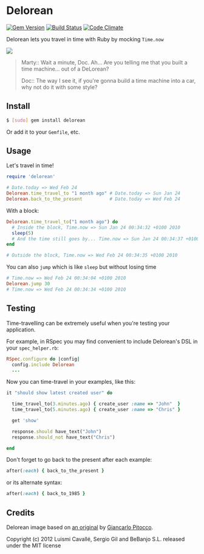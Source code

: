 # Delorean
[![Gem Version](https://badge.fury.io/rb/delorean.png)](http://badge.fury.io/rb/delorean)
[![Build Status](https://secure.travis-ci.org/bebanjo/delorean.png)](http://travis-ci.org/bebanjo/delorean)
[![Code Climate](https://codeclimate.com/github/bebanjo/delorean.png)](https://codeclimate.com/github/bebanjo/delorean)

Delorean lets you travel in time with Ruby by mocking `Time.now`

![](http://dl.dropbox.com/u/645329/delorean.png)

> Marty:: Wait a minute, Doc. Ah... Are you telling me that you built a time machine... out of a DeLorean?
>
> Doc:: The way I see it, if you're gonna build a time machine into a car, why not do it with some style?

## Install

```bash
$ [sudo] gem install delorean
```

Or add it to your `Gemfile`, etc.

## Usage

Let's travel in time!
```rb
require 'delorean'

# Date.today => Wed Feb 24
Delorean.time_travel_to "1 month ago" # Date.today => Sun Jan 24
Delorean.back_to_the_present          # Date.today => Wed Feb 24
```

With a block:
```rb
Delorean.time_travel_to("1 month ago") do
  # Inside the block, Time.now => Sun Jan 24 00:34:32 +0100 2010
  sleep(5)
  # And the time still goes by... Time.now => Sun Jan 24 00:34:37 +0100 2010
end

# Outside the block, Time.now => Wed Feb 24 00:34:35 +0100 2010
```

You can also `jump` which is like `sleep` but without losing time
```rb
# Time.now => Wed Feb 24 00:34:04 +0100 2010
Delorean.jump 30
# Time.now => Wed Feb 24 00:34:34 +0100 2010
```

## Testing

Time-travelling can be extremely useful when you're testing your application.

For example, in RSpec you may find convenient to include Delorean's DSL in your `spec_helper.rb`:
```rb
RSpec.configure do |config|
  config.include Delorean
  ...
```

Now you can time-travel in your examples, like this:

```rb
it "should show latest created user" do

  time_travel_to(3.minutes.ago) { create_user :name => "John"  }
  time_travel_to(5.minutes.ago) { create_user :name => "Chris" }

  get 'show'

  response.should have_text("John")
  response.should_not have_text("Chris")

end
```

Don't forget to go back to the present after each example:

```rb
after(:each) { back_to_the_present }
```

or its alternate syntax:

```rb
after(:each) { back_to_1985 }
```

## Credits

Delorean image based on [an original](http://www.gocarlo.com/lagalerie/archives/march05.htm) by [Giancarlo Pitocco](http://www.gocarlo.com/).

Copyright (c) 2012 Luismi Cavallé, Sergio Gil and BeBanjo S.L. released under the MIT license
